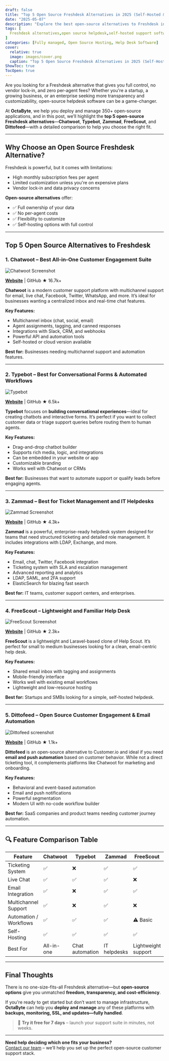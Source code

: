 ```yaml
---
draft: false
title: "Top 5 Open Source Freshdesk Alternatives in 2025 (Self-Hosted & Free)"
date: "2025-05-07"
description: "Explore the best open-source alternatives to Freshdesk including Chatwoot, Typebot, Zammad, FreeScout, and Dittofeed. Compare features, use cases, and find the right solution for your business."
tags: [
  Freshdesk alternatives,open source helpdesk,self-hosted support software,Chatwoot vs Freshdesk,Zammad vs Freshdesk,open source ticketing system,Typebot,FreeScout,Dittofeed
]
categories: [Fully managed, Open Source Hosting, Help Desk Software]
cover:
  relative: true
  image: images/cover.png
  caption: "Top 5 Open Source Freshdesk Alternatives in 2025 (Self-Hosted & Free)"
ShowToc: true
TocOpen: true
---
```


Are you looking for a Freshdesk alternative that gives you full control, no vendor lock-in, and zero per-agent fees? Whether you're a startup, a growing business, or an enterprise seeking more transparency and customizability, open-source helpdesk software can be a game-changer.

At **OctaByte**, we help you deploy and manage 350+ open-source applications, and in this post, we’ll highlight the **top 5 open-source Freshdesk alternatives**—**Chatwoot**, **Typebot**, **Zammad**, **FreeScout**, and **Dittofeed**—with a detailed comparison to help you choose the right fit.

---

## Why Choose an Open Source Freshdesk Alternative?

Freshdesk is powerful, but it comes with limitations:
- High monthly subscription fees per agent
- Limited customization unless you're on expensive plans
- Vendor lock-in and data privacy concerns

**Open-source alternatives** offer:
- ✅ Full ownership of your data  
- ✅ No per-agent costs  
- ✅ Flexibility to customize  
- ✅ Self-hosting options with full control  

---

## Top 5 Open Source Alternatives to Freshdesk

### 1. **Chatwoot** – Best All-in-One Customer Engagement Suite

![Chatwoot Screenshot](https://octabyte.io/images/applications/live-chat/chatwoot/screenshot-1.jpg)

**[Website](https://octabyte.io/website/applications/live-chat/chatwoot)** | GitHub ★ 16.7k+

**Chatwoot** is a modern customer support platform with multichannel support for email, live chat, Facebook, Twitter, WhatsApp, and more. It’s ideal for businesses wanting a centralized inbox and real-time chat features.

**Key Features:**
- Multichannel inbox (chat, social, email)
- Agent assignments, tagging, and canned responses
- Integrations with Slack, CRM, and webhooks
- Powerful API and automation tools
- Self-hosted or cloud version available

**Best for:** Businesses needing multichannel support and automation features.

---

### 2. **Typebot** – Best for Conversational Forms & Automated Workflows

![Typebot](https://octabyte.io/images/applications/live-chat/typebot/screenshot-1.png)

**[Website](https://octabyte.io/website/applications/live-chat/typebot)** | GitHub ★ 6.5k+

**Typebot** focuses on **building conversational experiences**—ideal for creating chatbots and interactive forms. It’s perfect if you want to collect customer data or triage support queries before routing them to human agents.

**Key Features:**
- Drag-and-drop chatbot builder
- Supports rich media, logic, and integrations
- Can be embedded in your website or app
- Customizable branding
- Works well with Chatwoot or CRMs

**Best for:** Businesses that want to automate support or qualify leads before engaging agents.

---

### 3. **Zammad** – Best for Ticket Management and IT Helpdesks

![Zammad Screenshot](https://octabyte.io/images/applications/customer-support/zammad/screenshot-2.webp)

**[Website](https://octabyte.io/website/applications/customer-support/zammad)** | GitHub ★ 4.3k+

**Zammad** is a powerful, enterprise-ready helpdesk system designed for teams that need structured ticketing and detailed role management. It includes integrations with LDAP, Exchange, and more.

**Key Features:**
- Email, chat, Twitter, Facebook integration
- Ticketing system with SLA and escalation management
- Advanced reporting and analytics
- LDAP, SAML, and 2FA support
- ElasticSearch for blazing fast search

**Best for:** IT teams, customer support centers, and enterprises.

---

### 4. **FreeScout** – Lightweight and Familiar Help Desk

![FreeScout Screenshot](https://octabyte.io/images/applications/customer-support/freescout/screenshot-1.jpg)

**[Website](https://octabyte.io/website/applications/customer-support/freescout)** | GitHub ★ 2.3k+

**FreeScout** is a lightweight and Laravel-based clone of Help Scout. It’s perfect for small to medium businesses looking for a clean, email-centric help desk.

**Key Features:**
- Shared email inbox with tagging and assignments
- Mobile-friendly interface
- Works well with existing email workflows
- Lightweight and low-resource hosting

**Best for:** Startups and SMBs looking for a simple, self-hosted helpdesk.

---

### 5. **Dittofeed** – Open Source Customer Engagement & Email Automation

![Dittofeed screenshot](https://octabyte.io/images/applications/customer-support/dittofeed/screenshot-1.png)

**[Website](https://octabyte.io/website/applications/customer-support/dittofeed)** | GitHub ★ 1.1k+

**Dittofeed** is an open-source alternative to Customer.io and ideal if you need **email and push automation** based on customer behavior. While not a direct ticketing tool, it complements platforms like Chatwoot for marketing and onboarding.

**Key Features:**
- Behavioral and event-based automation
- Email and push notifications
- Powerful segmentation
- Modern UI with no-code workflow builder

**Best for:** SaaS companies and product teams needing customer journey automation.

---

## 🔍 Feature Comparison Table

| Feature                        | Chatwoot | Typebot | Zammad | FreeScout | Dittofeed |
|-------------------------------|----------|---------|--------|-----------|-----------|
| Ticketing System              | ✅       | ❌      | ✅     | ✅        | ❌        |
| Live Chat                     | ✅       | ✅      | ✅     | ❌        | ❌        |
| Email Integration             | ✅       | ❌      | ✅     | ✅        | ✅ (for campaigns) |
| Multichannel Support          | ✅       | ❌      | ✅     | ❌        | ❌        |
| Automation / Workflows        | ✅       | ✅      | ✅     | ⚠️ Basic  | ✅        |
| Self-Hosting                  | ✅       | ✅      | ✅     | ✅        | ✅        |
| Best For                      | All-in-one | Chat automation | IT helpdesks | Lightweight support | Customer messaging |

---

## Final Thoughts

There is no one-size-fits-all Freshdesk alternative—but **open-source options** give you unmatched **freedom, transparency, and cost-efficiency**.

If you're ready to get started but don’t want to manage infrastructure, **OctaByte** can help you **deploy and manage** any of these platforms with **backups, monitoring, SSL, and updates—fully handled**.

> 🚀 **Try it free for 7 days** – launch your support suite in minutes, not weeks.

---

**Need help deciding which one fits your business?**  
[Contact our team](https://octabyte.io) – we’ll help you set up the perfect open-source customer support stack.
